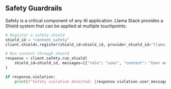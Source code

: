 ## Safety Guardrails

Safety is a critical component of any AI application. Llama Stack provides a Shield system that can be applied at multiple touchpoints:

```python
# Register a safety shield
shield_id = "content_safety"
client.shields.register(shield_id=shield_id, provider_shield_id="llama-guard-basic")

# Run content through shield
response = client.safety.run_shield(
    shield_id=shield_id, messages=[{"role": "user", "content": "User message here"}]
)

if response.violation:
    print(f"Safety violation detected: {response.violation.user_message}")
```
